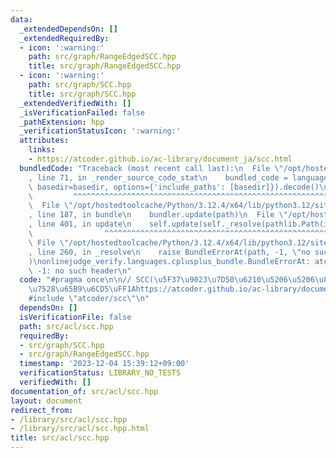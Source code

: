 ```yaml
---
data:
  _extendedDependsOn: []
  _extendedRequiredBy:
  - icon: ':warning:'
    path: src/graph/RangeEdgedSCC.hpp
    title: src/graph/RangeEdgedSCC.hpp
  - icon: ':warning:'
    path: src/graph/SCC.hpp
    title: src/graph/SCC.hpp
  _extendedVerifiedWith: []
  _isVerificationFailed: false
  _pathExtension: hpp
  _verificationStatusIcon: ':warning:'
  attributes:
    links:
    - https://atcoder.github.io/ac-library/document_ja/scc.html
  bundledCode: "Traceback (most recent call last):\n  File \"/opt/hostedtoolcache/Python/3.12.4/x64/lib/python3.12/site-packages/onlinejudge_verify/documentation/build.py\"\
    , line 71, in _render_source_code_stat\n    bundled_code = language.bundle(stat.path,\
    \ basedir=basedir, options={'include_paths': [basedir]}).decode()\n          \
    \         ^^^^^^^^^^^^^^^^^^^^^^^^^^^^^^^^^^^^^^^^^^^^^^^^^^^^^^^^^^^^^^^^^^^^^^^^^^^^^^^^^\n\
    \  File \"/opt/hostedtoolcache/Python/3.12.4/x64/lib/python3.12/site-packages/onlinejudge_verify/languages/cplusplus.py\"\
    , line 187, in bundle\n    bundler.update(path)\n  File \"/opt/hostedtoolcache/Python/3.12.4/x64/lib/python3.12/site-packages/onlinejudge_verify/languages/cplusplus_bundle.py\"\
    , line 401, in update\n    self.update(self._resolve(pathlib.Path(included), included_from=path))\n\
    \                ^^^^^^^^^^^^^^^^^^^^^^^^^^^^^^^^^^^^^^^^^^^^^^^^^^^^^^^^^\n \
    \ File \"/opt/hostedtoolcache/Python/3.12.4/x64/lib/python3.12/site-packages/onlinejudge_verify/languages/cplusplus_bundle.py\"\
    , line 260, in _resolve\n    raise BundleErrorAt(path, -1, \"no such header\"\
    )\nonlinejudge_verify.languages.cplusplus_bundle.BundleErrorAt: atcoder/scc: line\
    \ -1: no such header\n"
  code: "#pragma once\n\n// SCC(\u5F37\u9023\u7D50\u6210\u5206\u5206\u89E3)\n// \u4F7F\
    \u7528\u65B9\u6CD5\uFF1Ahttps://atcoder.github.io/ac-library/document_ja/scc.html\n\
    #include \"atcoder/scc\"\n"
  dependsOn: []
  isVerificationFile: false
  path: src/acl/scc.hpp
  requiredBy:
  - src/graph/SCC.hpp
  - src/graph/RangeEdgedSCC.hpp
  timestamp: '2023-12-04 15:39:12+09:00'
  verificationStatus: LIBRARY_NO_TESTS
  verifiedWith: []
documentation_of: src/acl/scc.hpp
layout: document
redirect_from:
- /library/src/acl/scc.hpp
- /library/src/acl/scc.hpp.html
title: src/acl/scc.hpp
---
```

